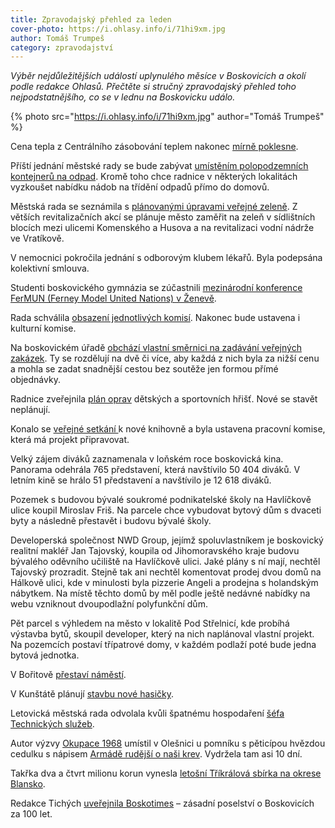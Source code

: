 ```yaml
---
title: Zpravodajský přehled za leden
cover-photo: https://i.ohlasy.info/i/71hi9xm.jpg
author: Tomáš Trumpeš
category: zpravodajství
---
```


*Výběr nejdůležitějších událostí uplynulého měsíce v Boskovicích a okolí podle redakce Ohlasů. Přečtěte si stručný zpravodajský přehled toho nejpodstatnějšího, co se v lednu na Boskovicku událo.*

{% photo src="https://i.ohlasy.info/i/71hi9xm.jpg" author="Tomáš Trumpeš" %}

Cena tepla z Centrálního zásobování teplem nakonec [mírně poklesne](http://www.ohlasy.info/clanky/2019/01/z-radnice.html).

Příští jednání městské rady se bude zabývat [umístěním polopodzemních kontejnerů na odpad](http://www.ohlasy.info/clanky/2019/01/z-radnice.html). Kromě toho chce radnice v některých lokalitách vyzkoušet nabídku nádob na třídění odpadů přímo do domovů.

Městská rada se seznámila s [plánovanými úpravami veřejné zeleně](http://www.ohlasy.info/clanky/2019/01/z-radnice.html). Z větších revitalizačních akcí se plánuje město zaměřit na zeleň v sídlištních blocích mezi ulicemi Komenského a Husova a na revitalizaci vodní nádrže ve Vratíkově.

V nemocnici pokročila jednání s odborovým klubem lékařů. Byla podepsána kolektivní smlouva.

Studenti boskovického gymnázia se zúčastnili [mezinárodní konference FerMUN (Ferney Model United Nations) v Ženevě](http://boskovice.cz/studenti-gymnazia-zasedali-v-zeneve/d-35586).

Rada schválila [obsazení jednotlivých komisí](http://www.ohlasy.info/clanky/2019/01/z-radnice.html). Nakonec bude ustavena i kulturní komise.

Na boskovickém úřadě [obchází vlastní směrnici na zadávání veřejných zakázek](http://www.ohlasy.info/clanky/2019/01/verejne-zakazky.html). Ty se rozdělují na dvě či více, aby každá z nich byla za nižší cenu a mohla se zadat snadnější cestou bez soutěže jen formou přímé objednávky.

Radnice zveřejnila [plán oprav](http://www.ohlasy.info/clanky/2019/01/z-radnice.html) dětských a sportovních hřišť. Nové se stavět neplánují.

Konalo se [veřejné setkání ](http://boskovice.cz/obcane-diskutovali-o-komunitnim-centru/d-35596)k nové knihovně a byla ustavena pracovní komise, která má projekt připravovat.

Velký zájem diváků zaznamenala v loňském roce boskovická kina. Panorama odehrála 765 představení, která navštívilo 50 404 diváků. V letním kině se hrálo 51 představení a navštívilo je 12 618 diváků.

Pozemek s budovou bývalé soukromé podnikatelské školy na Havlíčkově ulice koupil Miroslav Friš. Na parcele chce vybudovat bytový dům s dvaceti byty a následně přestavět i budovu bývalé školy.

Developerská společnost NWD Group, jejímž spoluvlastníkem je boskovický realitní makléř Jan Tajovský, koupila od Jihomoravského kraje budovu bývalého oděvního učiliště na Havlíčkově ulici. Jaké plány s ní mají, nechtěl Tajovský prozradit. Stejně tak ani nechtěl komentovat prodej dvou domů na Hálkově ulici, kde v minulosti byla pizzerie Angeli a prodejna s holandským nábytkem. Na místě těchto domů by měl podle ještě nedávné nabídky na webu vzniknout dvoupodlažní polyfunkční dům.

Pět parcel s výhledem na město v lokalitě Pod Střelnicí, kde probíhá výstavba bytů, skoupil developer, který na nich naplánoval vlastní projekt. Na pozemcích postaví třípatrové domy, v každém podlaží poté bude jedna bytová jednotka.

V Bořitově [přestaví náměstí](https://blanensky.denik.cz/zpravy_region/v-boritove-prestavi-namesti-prace-zacnou-uz-letos-20190130.html).

V Kunštátě plánují [stavbu nové hasičky](https://blanensky.denik.cz/zpravy_region/dobrovolni-hasici-z-kunstatu-budou-mit-novou-zbrojnici-za-sestnact-milionu-20190124.html).

Letovická městská rada odvolala kvůli špatnému hospodaření [šéfa Technických služeb](https://blanensky.denik.cz/zpravy_region/tri-miliony-v-minusu-odvolali-sefa-sluzeb-byly-v-rozkladu-haji-reditel-ztratu-20190111.html).

Autor výzvy [Okupace 1968](http://okupace.evangnet.cz/) umístil v Olešnici u pomníku s pěticípou hvězdou cedulku s nápisem [Armádě rudější o naši krev](http://okupace.evangnet.cz/node/163). Vydržela tam asi 10 dní.

Takřka dva a čtvrt milionu korun vynesla [letošní Tříkrálová sbírka na okrese Blansko](https://www.regionblanensko.cz/zpravy/aktualne/13387--Jak-dopadla-letosni-trikralova-sbirka-na-Blanensku.html?fbclid=IwAR0nownZZucrkSwQzA_q_54HmmS-JSJ6eEwty5gglV4pd7FYR8o95Hx7Quc).

Redakce Tichých [uveřejnila Boskotimes](http://www.ohlasy.info/clanky/2019/01/boskotimes.html) – zásadní poselství o Boskovicích za 100 let.
